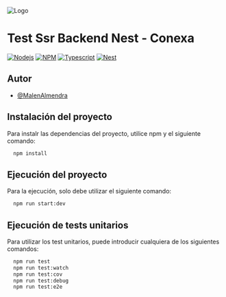 
![Logo](https://conexa.ai/meta-logo.jpg)


# Test Ssr Backend Nest - Conexa 




[![Nodejs](https://img.shields.io/badge/%20-20.17.0-%20?style=flat&logo=nodedotjs&logoColor=%235FA04E&color=%23000000)](http://www.gnu.org/licenses/agpl-3.0)
[![NPM](https://img.shields.io/badge/%20-10.8.1-%20?style=flat&logo=npm&logoColor=%23E0234E&color=%23000000)](https://choosealicense.com/licenses/mit/)
[![Typescript](https://img.shields.io/badge/%20-20.17.0-%20?style=flat&logo=typescript&logoColor=%23007acc&color=%23000000
)](https://opensource.org/licenses/)
[![Nest](https://img.shields.io/badge/%20-10.4.4-%20?style=flat&logo=nestjs&logoColor=%23E0234E&color=%23000000)](https://opensource.org/licenses/)

## Autor

- [@MalenAlmendra](https://github.com/MalenAlmendra)


## Instalación del proyecto

Para instalr las dependencias del proyecto, utilice npm y el siguiente comando:

```bash
  npm install
```

## Ejecución del proyecto

Para la ejecución, solo debe utilizar el siguiente comando:

```bash
  npm run start:dev
```


## Ejecución de tests unitarios

Para utilizar los test unitarios, puede introducir cualquiera de los siguientes comandos:

```bash
  npm run test
  npm run test:watch
  npm run test:cov
  npm run test:debug
  npm run test:e2e
```

